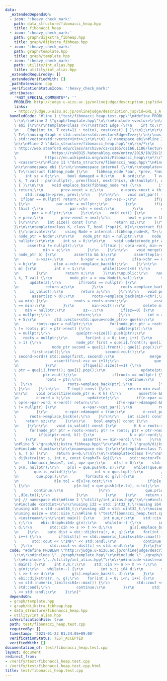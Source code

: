 ```yaml
---
data:
  _extendedDependsOn:
  - icon: ':heavy_check_mark:'
    path: data_structure/fibonacci_heap.hpp
    title: fibonacci_heap
  - icon: ':heavy_check_mark:'
    path: graph/dijkstra_fibheap.hpp
    title: graph/dijkstra_fibheap.hpp
  - icon: ':heavy_check_mark:'
    path: graph/template.hpp
    title: graph/template.hpp
  - icon: ':heavy_check_mark:'
    path: utility/int_alias.hpp
    title: utility/int_alias.hpp
  _extendedRequiredBy: []
  _extendedVerifiedWith: []
  _pathExtension: cpp
  _verificationStatusIcon: ':heavy_check_mark:'
  attributes:
    '*NOT_SPECIAL_COMMENTS*': ''
    PROBLEM: http://judge.u-aizu.ac.jp/onlinejudge/description.jsp?id=GRL_1_A
    links:
    - http://judge.u-aizu.ac.jp/onlinejudge/description.jsp?id=GRL_1_A
  bundledCode: "#line 1 \"test/fibonacci_heap.test.cpp\"\n#define PROBLEM \"http://judge.u-aizu.ac.jp/onlinejudge/description.jsp?id=GRL_1_A\"\
    \r\n\r\n#line 2 \"graph/template.hpp\"\n\r\n#include <vector>\r\n\r\nnamespace\
    \ ebi {\r\n\r\ntemplate<class T>\r\nstruct Edge {\r\n    int to;\r\n    T cost;\r\
    \n    Edge(int to, T cost=1) : to(to), cost(cost) { }\r\n};\r\n\r\ntemplate<class\
    \ T>\r\nusing Graph = std::vector<std::vector<Edge<T>>>;\r\n\r\nusing graph =\
    \ std::vector<std::vector<int>>;\r\n\r\n} // namespace ebi\n#line 2 \"graph/dijkstra_fibheap.hpp\"\
    \n\r\n#line 2 \"data_structure/fibonacci_heap.hpp\"\n\r\n/*\r\n    reference:\
    \ http://web.stanford.edu/class/archive/cs/cs166/cs166.1186/lectures/09/Slides09.pdf\r\
    \n               https://rsk0315.hatenablog.com/entry/2019/10/29/151823\r\n  \
    \             https://en.wikipedia.org/wiki/Fibonacci_heap\r\n*/\r\n\r\n#include\
    \ <cassert>\r\n#line 11 \"data_structure/fibonacci_heap.hpp\"\n#include <queue>\r\
    \n\r\nnamespace ebi {\r\n\r\nnamespace internal {\r\n\r\ntemplate<class K, class\
    \ T>\r\nstruct fibheap_node {\r\n    fibheap_node *par, *prev, *next, *chr;\r\n\
    \    int sz = 0;\r\n    bool damaged = 0;\r\n    K ord;\r\n    T val;\r\n    fibheap_node(K\
    \ k, T val) : par(nullptr), prev(this), next(this), chr(nullptr), ord(k), val(val)\
    \ { }\r\n\r\n    void emplace_back(fibheap_node *e) {\r\n        if(e == nullptr)\
    \ return;\r\n        prev->next = e;\r\n        e->prev->next = this;\r\n    \
    \    std::swap(e->prev, prev);\r\n    }\r\n\r\n    void cut_par() {\r\n      \
    \  if(par == nullptr) return;\r\n        par->sz--;\r\n        if(par->sz == 0)\
    \ {\r\n            par->chr = nullptr;\r\n        }\r\n        if(par->chr ==\
    \ this) {\r\n            par->chr = next;\r\n        }\r\n        cut();\r\n \
    \       par = nullptr;\r\n    }\r\n\r\n    void cut() {\r\n        next->prev\
    \ = prev;\r\n        prev->next = next;\r\n        next = prev = this;\r\n   \
    \ }\r\n\r\n    int size() const {\r\n        return sz;\r\n    }\r\n};\r\n\r\n\
    }\r\n\r\ntemplate<class K, class T, bool (*op)(K, K)>\r\nstruct fibonacci_heap\
    \ {\r\nprivate:\r\n    using Node = internal::fibheap_node<K, T>;\r\n    using\
    \ node_ptr = Node*;\r\n\r\n    node_ptr min = nullptr;\r\n    node_ptr roots =\
    \ nullptr;\r\n\r\n    int sz = 0;\r\n\r\n    void update(node_ptr a) {\r\n   \
    \     assert(a != nullptr);\r\n        if(!min || op(a->ord, min->ord)) {\r\n\
    \            min = a;\r\n        }\r\n    }\r\n\r\n    void merge(node_ptr a,\
    \ node_ptr b) {\r\n        assert(a && b);\r\n        assert(op(a->ord, b->ord));\r\
    \n        a->sz++;\r\n        b->par = a;\r\n        if(a->chr == nullptr) a->chr\
    \ = b;\r\n        else a->chr->emplace_back(b);\r\n    }\r\n\r\n    int log2ceil(int\
    \ m) {\r\n        int n = 1;\r\n        while((1<<n)<m) {\r\n            n++;\r\
    \n        }\r\n        return n;\r\n    }\r\n\r\npublic:\r\n    node_ptr push(K\
    \ k, T val) {\r\n        node_ptr a = new Node(k,val);\r\n        sz++;\r\n  \
    \      update(a);\r\n        if(roots == nullptr) {\r\n            roots = a;\r\
    \n            return a;\r\n        }\r\n        roots->emplace_back(a);\r\n  \
    \      is_valid();\r\n        return a;\r\n    }\r\n\r\n    void pop() {\r\n \
    \       assert(sz > 0);\r\n        roots->emplace_back(min->chr);\r\n        if(roots\
    \ == min) {\r\n            roots = roots->next;\r\n            assert(roots->prev\
    \ == min);\r\n        }\r\n        min->cut();\r\n        delete min;\r\n    \
    \    min = nullptr;\r\n        sz--;\r\n        if(sz==0) {\r\n            roots\
    \ = nullptr;\r\n            return;\r\n        }\r\n        int n = log2ceil(size())\
    \ + 5;\r\n        std::vector<std::queue<node_ptr>> que(n);\r\n        que[roots->size()].push(roots);\r\
    \n        roots->par = nullptr;\r\n        for(node_ptr ptr = roots->next; ptr\
    \ != roots; ptr = ptr->next) {\r\n            update(ptr);\r\n            ptr->par\
    \ = nullptr;\r\n            que[ptr->size()].push(ptr);\r\n        }\r\n     \
    \   roots = nullptr;\r\n        for(int i = 0; i<n; i++) {\r\n            while(que[i].size()\
    \ > 1) {\r\n                node_ptr first = que[i].front(); que[i].pop();\r\n\
    \                node_ptr second = que[i].front(); que[i].pop();\r\n         \
    \       first->cut();\r\n                second->cut();\r\n                if(!op(first->ord,\
    \ second->ord)) std::swap(first, second);\r\n                merge(first, second);\r\
    \n                assert(first->sz == i+1);\r\n                que[first->size()].push(first);\r\
    \n            }\r\n            if(que[i].size()==1) {\r\n                node_ptr\
    \ ptr = que[i].front(); que[i].pop();\r\n                update(ptr);\r\n    \
    \            ptr->cut();\r\n                if(roots == nullptr) {\r\n       \
    \             roots = ptr;\r\n                    continue;\r\n              \
    \  }\r\n                roots->emplace_back(ptr);\r\n            }\r\n       \
    \ }\r\n    }\r\n\r\n    T top() const {\r\n        return min->val;\r\n    }\r\
    \n\r\n    void prioritize(node_ptr e, K k) {\r\n        assert(e && op(k, e->ord));\r\
    \n        e->ord = k;\r\n        update(e);\r\n        if(e->par == nullptr ||\
    \ op(e->par->ord, e->ord)) return;\r\n        if(e->par->damaged && e->par->par\
    \ != nullptr) {\r\n            e->par->cut_par();\r\n            roots->emplace_back(e->par);\r\
    \n        }\r\n        e->par->damaged = true;\r\n        e->cut_par();\r\n  \
    \      roots->emplace_back(e);\r\n    }\r\n\r\n    int size() const {\r\n    \
    \    return sz;\r\n    }\r\n\r\n    bool empty() const {\r\n        return sz==0;\r\
    \n    }\r\n\r\n    void is_valid() const {\r\n        K k = roots->ord;\r\n  \
    \      for(node_ptr ptr = roots->next; ptr != roots; ptr = ptr->next) {\r\n  \
    \          if(op(ptr->ord, k)) {\r\n                k = ptr->ord;\r\n        \
    \    }\r\n        }\r\n        assert(k == min->ord);\r\n    }\r\n};\r\n\r\n}\r\
    \n#line 5 \"graph/dijkstra_fibheap.hpp\"\n\r\n#line 7 \"graph/dijkstra_fibheap.hpp\"\
    \n#include <limits>\r\n\r\nnamespace ebi {\r\n\r\ntemplate<class T>\r\nbool op(T\
    \ a, T b) {\r\n    return a<=b;\r\n}\r\n\r\ntemplate<class T>\r\nstd::vector<T>\
    \ dijkstra(int s, int n, const Graph<T> &g){\r\n    std::vector<T> d(n, std::numeric_limits<T>::max());\r\
    \n    fibonacci_heap<T, int, op> que;\r\n    d[s] = 0;\r\n    std::vector<internal::fibheap_node<T,int>*>\
    \ p(n, nullptr);\r\n    p[s] = que.push(0, s);\r\n    while(!que.empty()){\r\n\
    \        que.is_valid();\r\n        int v = que.top();\r\n        //debug(v, d[v]);\r\
    \n        que.pop();\r\n        for(auto e: g[v]){\r\n            if(d[e.to]>d[v]+e.cost){\r\
    \n                d[e.to] = d[v]+e.cost;\r\n                if(p[e.to] == nullptr)\
    \ {\r\n                    p[e.to] = que.push(d[e.to], e.to);\r\n            \
    \        continue;\r\n                }\r\n                que.prioritize(p[e.to]\
    \ ,d[e.to]);\r\n            }\r\n        }\r\n    }\r\n    return d;\r\n}\r\n\r\
    \n} // namespace ebi\n#line 2 \"utility/int_alias.hpp\"\n\r\n#include <cstddef>\r\
    \n#include <cstdint>\r\n\r\nusing i32 = std::int32_t;\r\nusing i64 = std::int64_t;\r\
    \nusing u16 = std::uint16_t;\r\nusing u32 = std::uint32_t;\r\nusing u64 = std::uint64_t;\r\
    \nusing usize = std::size_t;\n#line 6 \"test/fibonacci_heap.test.cpp\"\n\r\n#include\
    \ <iostream>\r\n\r\nint main() {\r\n    int n,m,r;\r\n    std::cin >> n >> m >>\
    \ r;\r\n    ebi::Graph<i64> g(n);\r\n    while(m--) {\r\n        int s,t; i64\
    \ d;\r\n        std::cin >> s >> t >> d;\r\n        g[s].emplace_back(t, d);\r\
    \n    }\r\n    auto dist = ebi::dijkstra(r, n, g);\r\n    for(int i = 0; i<n;\
    \ i++) {\r\n        if(dist[i] == std::numeric_limits<i64>::max()) {\r\n     \
    \       std::cout << \"INF\" << std::endl;\r\n            continue;\r\n      \
    \  }\r\n        std::cout << dist[i] << std::endl;\r\n    }\r\n}\n"
  code: "#define PROBLEM \"http://judge.u-aizu.ac.jp/onlinejudge/description.jsp?id=GRL_1_A\"\
    \r\n\r\n#include \"../graph/template.hpp\"\r\n#include \"../graph/dijkstra_fibheap.hpp\"\
    \r\n#include \"../utility/int_alias.hpp\"\r\n\r\n#include <iostream>\r\n\r\nint\
    \ main() {\r\n    int n,m,r;\r\n    std::cin >> n >> m >> r;\r\n    ebi::Graph<i64>\
    \ g(n);\r\n    while(m--) {\r\n        int s,t; i64 d;\r\n        std::cin >>\
    \ s >> t >> d;\r\n        g[s].emplace_back(t, d);\r\n    }\r\n    auto dist =\
    \ ebi::dijkstra(r, n, g);\r\n    for(int i = 0; i<n; i++) {\r\n        if(dist[i]\
    \ == std::numeric_limits<i64>::max()) {\r\n            std::cout << \"INF\" <<\
    \ std::endl;\r\n            continue;\r\n        }\r\n        std::cout << dist[i]\
    \ << std::endl;\r\n    }\r\n}"
  dependsOn:
  - graph/template.hpp
  - graph/dijkstra_fibheap.hpp
  - data_structure/fibonacci_heap.hpp
  - utility/int_alias.hpp
  isVerificationFile: true
  path: test/fibonacci_heap.test.cpp
  requiredBy: []
  timestamp: '2021-01-23 01:34:05+09:00'
  verificationStatus: TEST_ACCEPTED
  verifiedWith: []
documentation_of: test/fibonacci_heap.test.cpp
layout: document
redirect_from:
- /verify/test/fibonacci_heap.test.cpp
- /verify/test/fibonacci_heap.test.cpp.html
title: test/fibonacci_heap.test.cpp
---
```

